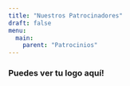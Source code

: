 ```yaml
---
title: "Nuestros Patrocinadores"
draft: false
menu:
  main:
    parent: "Patrocinios"
---
```



### Puedes ver tu logo aquí!
